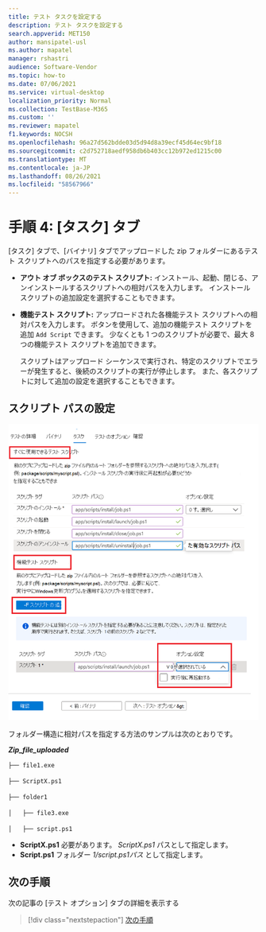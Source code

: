```yaml
---
title: テスト タスクを設定する
description: テスト タスクを設定する
search.appverid: MET150
author: mansipatel-usl
ms.author: mapatel
manager: rshastri
audience: Software-Vendor
ms.topic: how-to
ms.date: 07/06/2021
ms.service: virtual-desktop
localization_priority: Normal
ms.collection: TestBase-M365
ms.custom: ''
ms.reviewer: mapatel
f1.keywords: NOCSH
ms.openlocfilehash: 96a27d562bdde03d5d94d8a39ecf45d64ec9bf18
ms.sourcegitcommit: c2d752718aedf958db6b403cc12b972ed1215c00
ms.translationtype: MT
ms.contentlocale: ja-JP
ms.lasthandoff: 08/26/2021
ms.locfileid: "58567966"
---
```

# <a name="step-4-the-tasks-tab"></a>手順 4: [タスク] タブ

[タスク] タブで、[バイナリ] タブでアップロードした zip フォルダーにあるテスト スクリプトへのパスを指定する必要があります。

  - **アウト オブ ボックスのテスト スクリプト:** インストール、起動、閉じる、アンインストールするスクリプトへの相対パスを入力します。 インストール スクリプトの追加設定を選択することもできます。
  - **機能テスト スクリプト:** アップロードされた各機能テスト スクリプトへの相対パスを入力します。 ボタンを使用して、追加の機能テスト スクリプトを追加 ```Add Script``` できます。 少なくとも 1 つのスクリプトが必要で、最大 8 つの機能テスト スクリプトを追加できます。 
  
    スクリプトはアップロード シーケンスで実行され、特定のスクリプトでエラーが発生すると、後続のスクリプトの実行が停止します。
    また、各スクリプトに対して追加の設定を選択することもできます。

## <a name="set-script-path"></a>スクリプト パスの設定

![テスト タスクのイメージ。](Media/testtask.png)

フォルダー構造に相対パスを指定する方法のサンプルは次のとおりです。

_**Zip_file_uploaded**_
~~~
├── file1.exe

├── ScriptX.ps1

├── folder1

│   ├── file3.exe

│   ├── script.ps1
~~~
  - **ScriptX.ps1** 必要があります。 _ScriptX.ps1_ パスとして指定します。
  - **Script.ps1** フォルダー _1/script.ps1パス_ として指定します。


## <a name="next-steps"></a>次の手順

次の記事の [テスト オプション] タブの詳細を表示する 
> [!div class="nextstepaction"]
> [次の手順](testoptions.md)
